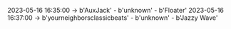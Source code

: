 2023-05-16 16:35:00 -> b'AuxJack' - b'unknown' - b'Floater'
2023-05-16 16:37:00 -> b'yourneighborsclassicbeats' - b'unknown' - b'Jazzy Wave'
